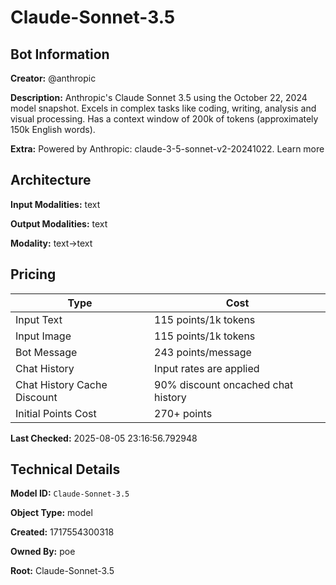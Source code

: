 # Claude-Sonnet-3.5

## Bot Information

**Creator:** @anthropic

**Description:** Anthropic's Claude Sonnet 3.5 using the October 22, 2024 model snapshot. Excels in complex tasks like coding, writing, analysis and visual processing. Has a context window of 200k of tokens (approximately 150k English words).

**Extra:** Powered by Anthropic: claude-3-5-sonnet-v2-20241022. Learn more


## Architecture

**Input Modalities:** text

**Output Modalities:** text

**Modality:** text->text


## Pricing

| Type | Cost |
|------|------|
| Input Text | 115 points/1k tokens |
| Input Image | 115 points/1k tokens |
| Bot Message | 243 points/message |
| Chat History | Input rates are applied |
| Chat History Cache Discount | 90% discount oncached chat history |
| Initial Points Cost | 270+ points |

**Last Checked:** 2025-08-05 23:16:56.792948


## Technical Details

**Model ID:** `Claude-Sonnet-3.5`

**Object Type:** model

**Created:** 1717554300318

**Owned By:** poe

**Root:** Claude-Sonnet-3.5
